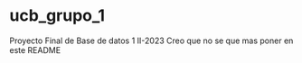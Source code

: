 # ucb_grupo_1
Proyecto Final de Base de datos 1 II-2023
Creo que no se que mas poner en este README
